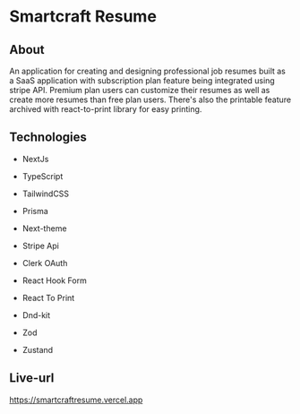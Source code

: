# Smartcraft Resume

## About

An application for creating and designing professional job resumes built as a SaaS application with subscription plan feature being integrated using stripe API. Premium plan users can customize their resumes as well as create more resumes than free plan users. There's also the printable feature archived with react-to-print library for easy printing.

## Technologies

- NextJs

- TypeScript

- TailwindCSS

- Prisma

- Next-theme

- Stripe Api

- Clerk OAuth

- React Hook Form

- React To Print

- Dnd-kit

- Zod

- Zustand

## Live-url

https://smartcraftresume.vercel.app
